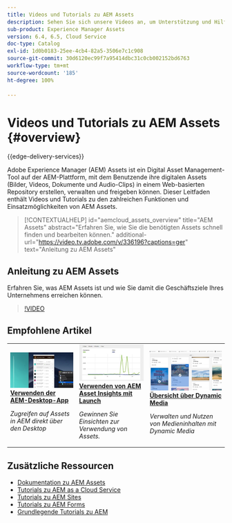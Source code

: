 ```yaml
---
title: Videos und Tutorials zu AEM Assets
description: Sehen Sie sich unsere Videos an, um Unterstützung und Hilfe für AEM Assets zu erhalten.
sub-product: Experience Manager Assets
version: 6.4, 6.5, Cloud Service
doc-type: Catalog
exl-id: 1d0b0183-25ee-4cb4-82a5-3506e7c1c908
source-git-commit: 30d6120ec99f7a95414dbc31c0cb002152bd6763
workflow-type: tm+mt
source-wordcount: '185'
ht-degree: 100%

---
```


# Videos und Tutorials zu AEM Assets {#overview}

{{edge-delivery-services}}

Adobe Experience Manager (AEM) Assets ist ein Digital Asset Management-Tool auf der AEM-Plattform, mit dem Benutzende ihre digitalen Assets (Bilder, Videos, Dokumente und Audio-Clips) in einem Web-basierten Repository erstellen, verwalten und freigeben können. Dieser Leitfaden enthält Videos und Tutorials zu den zahlreichen Funktionen und Einsatzmöglichkeiten von AEM Assets.

>[!CONTEXTUALHELP]
>id="aemcloud_assets_overview"
>title="AEM Assets"
>abstract="Erfahren Sie, wie Sie die benötigten Assets schnell finden und bearbeiten können."
>additional-url="https://video.tv.adobe.com/v/336196?captions=ger" text="Anleitung zu AEM Assets"

## Anleitung zu AEM Assets

Erfahren Sie, was AEM Assets ist und wie Sie damit die Geschäftsziele Ihres Unternehmens erreichen können.

>[!VIDEO](https://video.tv.adobe.com/v/336196?quality=12&learn=on)

<div id="recs-overview-body-1"></div>
<div id="recs-overview-body-2"></div>
<div id="recs-overview-body-3"></div>
<div id="recs-overview-body-4"></div>
<div id="recs-overview-body-5"></div>
<div id="recs-overview-body-6"></div>

<div id="staff-picks-section">

## Empfohlene Artikel

<table>
<td>
   <a href="./creative-workflows/aem-desktop-app.md">
   <img alt="Optimierte Smart-Tags" src="./assets/overview/desktop-app.png" />
   </a>
   <div>
      <a href="./creative-workflows/aem-desktop-app.md">
      <strong>Verwenden der AEM-Desktop-App</strong>
      </a>
   </div>
   <p>
      <em>Zugreifen auf Assets in AEM direkt über den Desktop</em>
   </p>
</td>
<td>
   <a href="./advanced/asset-insights-launch-tutorial.md">
   <img alt="AEM Assets Insights" src="./assets/overview/asset-insights.png"/>
   </a>
   <div>
      <a href="./advanced/asset-insights-launch-tutorial.md">
      <strong>Verwenden von AEM Asset Insights mit Launch</strong>
      </a>
   </div>
   <p>
      <em>Gewinnen Sie Einsichten zur Verwendung von Assets.</em>
   <p>
</td>
<td>
   <a href="./dynamic-media/dynamic-media-overview-feature-video-use.md">
   <img alt="Übersicht über Dynamic Media" src="./assets/overview/dynamic-media.png" />
   </a>
   <div>
      <a href="./dynamic-media/dynamic-media-overview-feature-video-use.md">
      <strong>Übersicht über Dynamic Media</strong>
      </a>
   </div>
   <p>
      <em>Verwalten und Nutzen von Medieninhalten mit Dynamic Media</em>
   <p>
</td>
</table>

</div>

## Zusätzliche Ressourcen

* [Dokumentation zu AEM Assets](https://experienceleague.adobe.com/docs/experience-manager-65/assets/home.html?lang=de)
* [Tutorials zu AEM as a Cloud Service](/help/cloud-service/overview.md)
* [Tutorials zu AEM Sites](/help/sites/overview.md)
* [Tutorials zu AEM Forms](/help/forms/overview.md)
* [Grundlegende Tutorials zu AEM](/help/foundation/overview.md)
